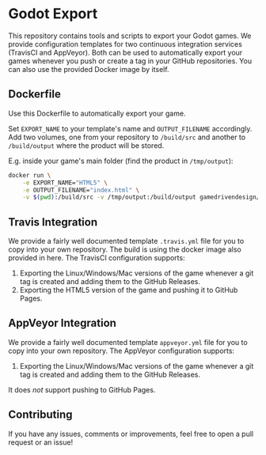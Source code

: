 # Godot Export

This repository contains tools and scripts to export your Godot games.
We provide configuration templates for two continuous integration
services (TravisCI and AppVeyor). Both can be used to automatically
export your games whenever you push or create a tag in your GitHub repositories.
You can also use the provided Docker image by itself.

## Dockerfile

Use this Dockerfile to automatically export your game.

Set `EXPORT_NAME` to your template's name and `OUTPUT_FILENAME` accordingly.
Add two volumes, one from your repository to `/build/src` and another to
`/build/output` where the product will be stored.

E.g. inside your game's main folder (find the product in `/tmp/output`):

```bash
docker run \
	-e EXPORT_NAME="HTML5" \
	-e OUTPUT_FILENAME="index.html" \
	-v $(pwd):/build/src -v /tmp/output:/build/output gamedrivendesign/godot-export
```

## Travis Integration

We provide a fairly well documented template `.travis.yml` file
for you to copy into your own repository. The build is using
the docker image also provided in here. The TravisCI configuration
supports:

1. Exporting the Linux/Windows/Mac versions of the game whenever
   a git tag is created and adding them to the GitHub Releases.
2. Exporting the HTML5 version of the game and pushing it to GitHub Pages.

## AppVeyor Integration

We provide a fairly well documented template `appveyor.yml` file
for you to copy into your own repository. The AppVeyor configuration
supports:

1. Exporting the Linux/Windows/Mac versions of the game whenever
   a git tag is created and adding them to the GitHub Releases.

It does _not_ support pushing to GitHub Pages.

## Contributing

If you have any issues, comments or improvements, feel free to
open a pull request or an issue!
